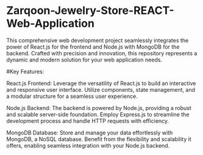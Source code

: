 # Zarqoon-Jewelry-Store-REACT-Web-Application
This comprehensive web development project seamlessly integrates the power of React.js for the frontend and Node.js with MongoDB for the backend. Crafted with precision and innovation, this repository represents a dynamic and modern solution for your web application needs.

#Key Features:

React.js Frontend: Leverage the versatility of React.js to build an interactive and responsive user interface. Utilize components, state management, and a modular structure for a seamless user experience.

Node.js Backend: The backend is powered by Node.js, providing a robust and scalable server-side foundation. Employ Express.js to streamline the development process and handle HTTP requests with efficiency.

MongoDB Database: Store and manage your data effortlessly with MongoDB, a NoSQL database. Benefit from the flexibility and scalability it offers, enabling seamless integration with your Node.js backend.
